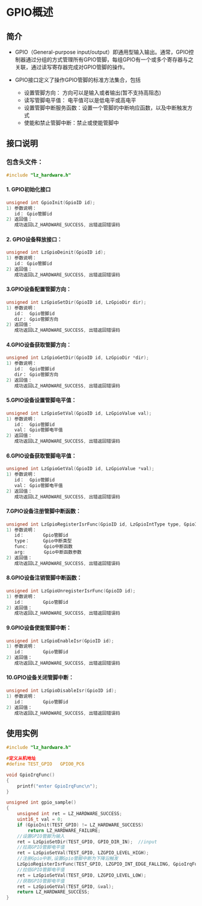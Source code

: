 # GPIO概述

## 简介

- GPIO（General-purpose input/output）即通用型输入输出。通常，GPIO控制器通过分组的方式管理所有GPIO管脚，每组GPIO有一个或多个寄存器与之关联，通过读写寄存器完成对GPIO管脚的操作。
- GPIO接口定义了操作GPIO管脚的标准方法集合，包括
    
    - 设置管脚方向： 方向可以是输入或者输出\(暂不支持高阻态\)
    - 读写管脚电平值： 电平值可以是低电平或高电平
    - 设置管脚中断服务函数：设置一个管脚的中断响应函数，以及中断触发方式
    - 使能和禁止管脚中断：禁止或使能管脚中

## 接口说明

### 包含头文件：

```c
#include "lz_hardware.h"
```

#### 1. GPIO初始化接口

```c
unsigned int GpioInit(GpioID id);
1) 参数说明：
   id： Gpio管脚id
2) 返回值：
   成功返回LZ_HARDWARE_SUCCESS, 出错返回错误码
```

#### 2. GPIO设备释放接口：

```c
unsigned int LzGpioDeinit(GpioID id);
1) 参数说明：
   id： Gpio管脚id
2) 返回值：
   成功返回LZ_HARDWARE_SUCCESS, 出错返回错误码
```

#### 3.GPIO设备配置管脚方向：

```c
unsigned int LzGpioSetDir(GpioID id, LzGpioDir dir);
1) 参数说明：
   id：  Gpio管脚id
   dir： Gpio管脚方向
2) 返回值：
   成功返回LZ_HARDWARE_SUCCESS, 出错返回错误码
```

#### 4.GPIO设备获取管脚方向：

```c
unsigned int LzGpioGetDir(GpioID id, LzGpioDir *dir);
1) 参数说明：
   id：  Gpio管脚id
   dir： Gpio管脚方向
2) 返回值：
   成功返回LZ_HARDWARE_SUCCESS, 出错返回错误码
```

#### 5.GPIO设备设置管脚电平值：

```c
unsigned int LzGpioSetVal(GpioID id, LzGpioValue val);
1) 参数说明：
   id：  Gpio管脚id
   val： Gpio管脚电平值
2) 返回值：
   成功返回LZ_HARDWARE_SUCCESS, 出错返回错误码
```

#### 6.GPIO设备获取管脚电平值：

```c
unsigned int LzGpioGetVal(GpioID id, LzGpioValue *val);
1) 参数说明：
   id：  Gpio管脚id
   val： Gpio管脚电平值
2) 返回值：
   成功返回LZ_HARDWARE_SUCCESS, 出错返回错误码
```

#### 7.GPIO设备注册管脚中断函数：

```c
unsigned int LzGpioRegisterIsrFunc(GpioID id, LzGpioIntType type, GpioIsrFunc func, void *arg);
1) 参数说明：
   id：       Gpio管脚id
   type：	 Gpio中断类型
   func:      Gpio中断函数
   arg:       Gpio中断函数参数
2) 返回值：
   成功返回LZ_HARDWARE_SUCCESS, 出错返回错误码
```

#### 8.GPIO设备注销管脚中断函数：

```c
unsigned int LzGpioUnregisterIsrFunc(GpioID id);
1) 参数说明：
   id：       Gpio管脚id
2) 返回值：
   成功返回LZ_HARDWARE_SUCCESS, 出错返回错误码
```

#### 9.GPIO设备使能管脚中断：

```c
unsigned int LzGpioEnableIsr(GpioID id);
1) 参数说明：
   id：       Gpio管脚id
2) 返回值：
   成功返回LZ_HARDWARE_SUCCESS, 出错返回错误码
```

#### 10.GPIO设备关闭管脚中断：

```c
unsigned int LzGpioDisableIsr(GpioID id);
1) 参数说明：
   id：       Gpio管脚id
2) 返回值：
   成功返回LZ_HARDWARE_SUCCESS, 出错返回错误码
```

## 使用实例

```c
#include "lz_hardware.h"

#定义从机地址
#define TEST_GPIO   GPIO0_PC6

void GpioIrqFunc()
{
    printf("enter GpioIrqFunc\n");
}

unsigned int gpio_sample()
{
    unsigned int ret = LZ_HARDWARE_SUCCESS;
    uint16_t val = 0;
    if (GpioInit(TEST_GPIO) != LZ_HARDWARE_SUCCESS)
        return LZ_HARDWARE_FAILURE;
    //设置GPIO管脚为输入
    ret = LzGpioSetDir(TEST_GPIO, GPIO_DIR_IN);  //input
    //拉高GPIO管脚电平值
    ret = LzGpioSetVal(TEST_GPIO, LZGPIO_LEVEL_HIGH);
    //注册Gpio中断,设置Gpio管脚中断为下降沿触发
    LzGpioRegisterIsrFunc(TEST_GPIO, LZGPIO_INT_EDGE_FALLING, GpioIrqFunc, NULL);
    //拉低GPIO管脚电平值
    ret = LzGpioSetVal(TEST_GPIO, LZGPIO_LEVEL_LOW);
    //获取GPIO管脚电平值
    ret = LzGpioGetVal(TEST_GPIO, &val);
    return LZ_HARDWARE_SUCCESS;
}
```

